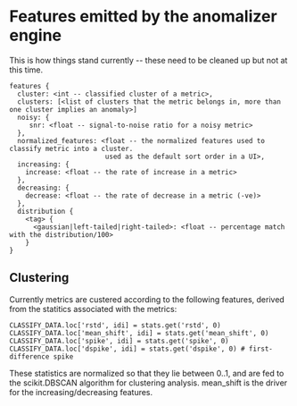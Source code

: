 # Features emitted by the anomalizer engine

This is how things stand currently -- these need to be cleaned up but not at
this time.  

```
features {
  cluster: <int -- classified cluster of a metric>,
  clusters: [<list of clusters that the metric belongs in, more than one cluster implies an anomaly>]
  noisy: {
     snr: <float -- signal-to-noise ratio for a noisy metric>
  },
  normalized_features: <float -- the normalized features used to classify metric into a cluster.
                        used as the default sort order in a UI>,
  increasing: {
    increase: <float -- the rate of increase in a metric>
  },
  decreasing: {
    decrease: <float -- the rate of decrease in a metric (-ve)>
  },
  distribution {
    <tag> { 
      <gaussian|left-tailed|right-tailed>: <float -- percentage match with the distribution/100>      
    }  
}
```

## Clustering
Currently metrics are custered according to the following features, derived from the 
statitics associated with the metrics:

```
CLASSIFY_DATA.loc['rstd', idi] = stats.get('rstd', 0)
CLASSIFY_DATA.loc['mean_shift', idi] = stats.get('mean_shift', 0)
CLASSIFY_DATA.loc['spike', idi] = stats.get('spike', 0)
CLASSIFY_DATA.loc['dspike', idi] = stats.get('dspike', 0) # first-difference spike
```

These statistics are normalized so that they lie between 0..1, and are fed to the scikit.DBSCAN
algorithm for clustering analysis.  mean_shift is the driver for the increasing/decreasing features.

